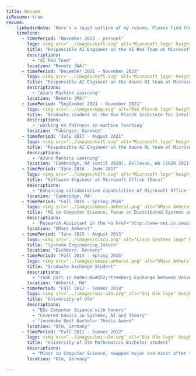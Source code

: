 ```yaml
---
title: Resume
isResume: true
resume:
    linkedinNote: 'Here`s a rough outline of my resume. Please find the comprehensive version at <a href="https://www.linkedin.com/in/romanlutz">linkedin.com/in/romanlutz</a>'
    timeline:
      - timePeriod: "November 2023 - present"
        logo: <img src="../images/msft.svg" alt="Microsoft logo" height="40px" class="left">
        title: "Responsible AI Engineer on the AI Red Team at Microsoft"
        descriptions:
          - "AI Red Team"
        location: "Remote (WA)"
      - timePeriod: "December 2021 - November 2023"
        logo: <img src="../images/msft.svg" alt="Microsoft logo" height="40px" class="left">
        title: "Responsible AI Engineer on the Azure AI team at Microsoft"
        descriptions:
          - "Azure Machine Learning"
        location: "Remote (MA)"
      - timePeriod: "September 2021 - November 2021"
        logo: <img src="../images/mpg.svg" alt="Max Planck logo" height="60px" class="left">
        title: 'Graduate student at the Max Planck Institute for Intelligent Systems'
        descriptions:
          - 'working on fairness in machine learning'
        location: "Tübingen, Germany"
      - timePeriod: "July 2017 - August 2021"
        logo: <img src="../images/msft.svg" alt="Microsoft logo" height="40px" class="left">
        title: "Responsible AI Engineer on the Azure ML team at Microsoft"
        descriptions:
          - "Azure Machine Learning"
        location: "Cambridge, MA (until 2020), Bellevue, WA (2020-2021)"
      - timePeriod: "June 2016 - June 2017"
        logo: <img src="../images/msft.svg" alt="Microsoft logo" height="40px" class="left">
        title: "Software Engineer at Microsoft Office (Docs)"
        descriptions:
          - "Enhancing collaboration capabilities of Microsoft Office through the Share feature."
        location: "Cambridge, MA"
      - timePeriod: "Fall 2015 - Spring 2016"
        logo: <img src="../images/umass-amherst.png" alt="UMass Amherst logo" height="60px" class="left">
        title: "MS in Computer Science, Focus on Distributed Systems and ML"
        descriptions:
          - 'Research Assistant in the <a href="http://www-net.cs.umass.edu/networks/people.html">Computer Networking Lab</a> working with Professor <a href="https://www.cs.umass.edu/faculty/directory/towsley_donald">Don Towsley</a> and Professor <a href="http://www2.ic.uff.br/~arocha/">Antonio Rocha</a> on the <span class="thigh">Simulation of Cache Networks.</span>'
        location: "UMass Amherst"
      - timePeriod: "June 2015 - August 2015"
        logo: <img src="../images/cisco.png" alt="Cisco Systems logo" height="40px" class="left">
        title: "Systems Engineering Intern"
        location: "Eschborn, Germany"
      - timePeriod: "Fall 2014 - Spring 2015"
        logo: <img src="../images/umass-amherst.png" alt="UMass Amherst logo" height="60px" class="left">
        title: "Graduate Exchange Student"
        descriptions:
          - "took part in Baden-W&#252;rttemberg Exchange between University of Ulm and University of Massachusetts Amherst"
        location: "Amherst, MA"
      - timePeriod: "Fall 2012 - Summer 2014"
        logo: <img src="../images/uni-ulm.svg" alt="Uni Ulm logo" height="40px" class="left">
        title: "University of Ulm"
        descriptions:
          - "BSc Computer Science with honors"
          - "Covered basics in Systems, AI and Theory"
          - "innoWake Best Bachelor Thesis Award"
        location: "Ulm, Germany"
      - timePeriod: "Fall 2011 - Summer 2012"
        logo: <img src="../images/uni-ulm.svg" alt="Uni Ulm logo" height="40px" class="left">
        title: "University of Ulm Mathematics Bachelor student"
        descriptions:
          - "Minor in Computer Science, swapped major and minor after two semesters"
        location: "Ulm, Germany"

---
```

